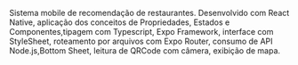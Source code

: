 Sistema mobile de recomendação de restaurantes. Desenvolvido com React Native, aplicação dos conceitos de Propriedades, Estados e Componentes,tipagem com Typescript, Expo Framework, interface com StyleSheet, roteamento por arquivos com Expo Router, consumo de API Node.js,Bottom Sheet, leitura de QRCode com câmera, exibição de mapa.
